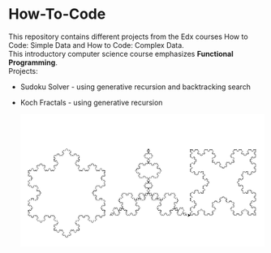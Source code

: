 # How-To-Code

This repository contains different projects from the Edx courses How to Code: Simple Data and How to Code: Complex Data.  
This introductory computer science course emphasizes **Functional Programming**.  
Projects:

- Sudoku Solver - using generative recursion and backtracking search
- Koch Fractals - using generative recursion

  ![Fractals, Drawing of three different fractals](/image/fractals.png)
